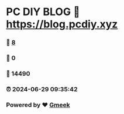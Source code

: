 # PC DIY BLOG :link: https://blog.pcdiy.xyz 
### :page_facing_up: [8](https://blog.pcdiy.xyz/tag.html) 
### :speech_balloon: 0 
### :hibiscus: 14490 
### :alarm_clock: 2024-06-29 09:35:42 
### Powered by :heart: [Gmeek](https://github.com/Meekdai/Gmeek)
